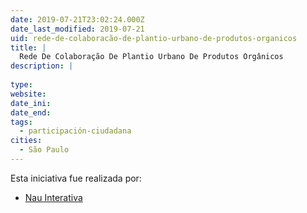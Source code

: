 ```yaml
---
date: 2019-07-21T23:02:24.000Z
date_last_modified: 2019-07-21
uid: rede-de-colaboracão-de-plantio-urbano-de-produtos-organicos
title: |
  Rede De Colaboração De Plantio Urbano De Produtos Orgânicos
description: |
  
type: 
website: 
date_ini: 
date_end: 
tags:
  - participación-ciudadana
cities: 
  - São Paulo
---
```


Esta iniciativa fue realizada por:

- [Nau Interativa](/organizaciones/nau-interativa)
